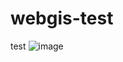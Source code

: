 # webgis-test
test 
![image](https://www.google.com/url?sa=i&url=https%3A%2F%2Fwww.akamai.com%2Fproducts%2Fimage-and-video-manager&psig=AOvVaw3tZYZwGBDjgeWZ7lZB8NKl&ust=1696625204979000&source=images&cd=vfe&opi=89978449&ved=0CBAQjRxqFwoTCIiMnsfj34EDFQAAAAAdAAAAABAE)
